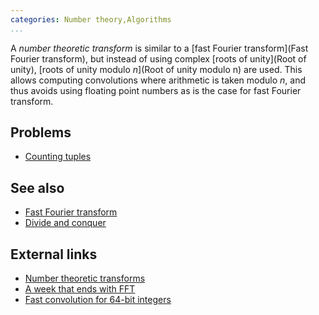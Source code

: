 ```yaml
---
categories: Number theory,Algorithms
...
```


A *number theoretic transform* is similar to a [fast Fourier transform](Fast Fourier transform), but instead of using complex [roots of unity](Root of unity), [roots of unity modulo $n$](Root of unity modulo n) are used. This allows computing convolutions where arithmetic is taken modulo $n$, and thus avoids using floating point numbers as is the case for fast Fourier transform.

## Problems
* [Counting tuples](https://projecteuler.net/problem=537)

## See also
* [Fast Fourier transform]()
* [Divide and conquer]()

## External links
* [Number theoretic transforms](http://www.apfloat.org/ntt.html)
* [A week that ends with FFT](http://petr-mitrichev.blogspot.com/2014/06/this-week-in-competitive-programming_11.html)
* [Fast convolution for 64-bit integers](http://codeforces.com/blog/entry/45298)

